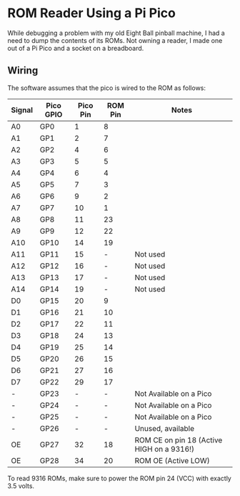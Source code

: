 # ROM Reader Using a Pi Pico

While debugging a problem with my old Eight Ball pinball machine, I had a need to dump the contents of its ROMs.
Not owning a reader, I made one out of a Pi Pico and a socket on a breadboard.

## Wiring

The software assumes that the pico is wired to the ROM as follows:

|Signal|Pico GPIO|Pico Pin|ROM Pin|Notes|
|-|-|-|-|-|
|A0|GP0|1|8||
|A1|GP1|2|7||
|A2|GP2|4|6||
|A3|GP3|5|5||
|A4|GP4|6|4||
|A5|GP5|7|3||
|A6|GP6|9|2||
|A7|GP7|10|1||
|A8|GP8|11|23||
|A9|GP9|12|22||
|A10|GP10|14|19||
|A11|GP11|15|-|Not used|
|A12|GP12|16|-|Not used|
|A13|GP13|17|-|Not used|
|A14|GP14|19|-|Not used|
|D0|GP15|20|9||
|D1|GP16|21|10||
|D2|GP17|22|11||
|D3|GP18|24|13||
|D4|GP19|25|14||
|D5|GP20|26|15||
|D6|GP21|27|16|||
|D7|GP22|29|17||
|-|GP23|-|-|Not Available on a Pico|
|-|GP24|-|-|Not Available on a Pico|
|-|GP25|-|-|Not Available on a Pico|
|-|GP26|-|-|Unused, available|
|OE|GP27|32|18|ROM CE on pin 18 (Active HIGH on a 9316!)|
|OE|GP28|34|20|ROM OE (Active LOW)|

To read 9316 ROMs, make sure to power the ROM pin 24 (VCC) with exactly 3.5 volts.
